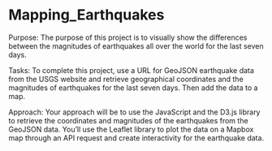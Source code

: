 # Mapping_Earthquakes

Purpose: 
The purpose of this project is to visually show the differences between the magnitudes of earthquakes all over the world for the last seven days.

Tasks: 
To complete this project, use a URL for GeoJSON earthquake data from the USGS website and retrieve geographical coordinates and the magnitudes of
earthquakes for the last seven days. Then add the data to a map.

Approach: 
Your approach will be to use the JavaScript and the D3.js library to retrieve the coordinates and magnitudes of the earthquakes from the GeoJSON data.
You’ll use the Leaflet library to plot the data on a Mapbox map through an API request and create interactivity for the earthquake data.